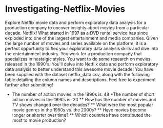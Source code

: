 # Investigating-Netflix-Movies
Explore Netflix movie data and perform exploratory data analysis for a production company to uncover insights about movies from a particular decade.
Netflix! What started in 1997 as a DVD rental service has since exploded into one of the largest entertainment and media companies.
Given the large number of movies and series available on the platform, it is a perfect opportunity to flex your exploratory data analysis skills and dive into the entertainment industry.
You work for a production company that specializes in nostalgic styles. You want to do some research on movies released in the 1990's. You'll delve into Netflix data and perform exploratory data analysis to better understand this awesome movie decade!
You have been supplied with the dataset netflix_data.csv, along with the following table detailing the column names and descriptions. Feel free to experiment further after submitting!
* The number of action movies in the 1990s is: 48
*The number of short action movies in the 1990s is: 20
** How has the number of movies and TV shows changed over the decades?
** What were the most popular movie genres in the 1990s vs. the 2000s?
** Have movies become longer or shorter over time?
** Which countries have contributed the most to movie production?
